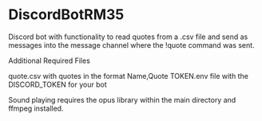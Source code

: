 # DiscordBotRM35

Discord bot with functionality to read quotes from a .csv file and send as 
messages into the message channel where the !quote command was sent.

Additional Required Files

quote.csv with quotes in the format Name,Quote
TOKEN.env file with the DISCORD_TOKEN for your bot

Sound playing requires the opus library within the main directory and ffmpeg installed.
